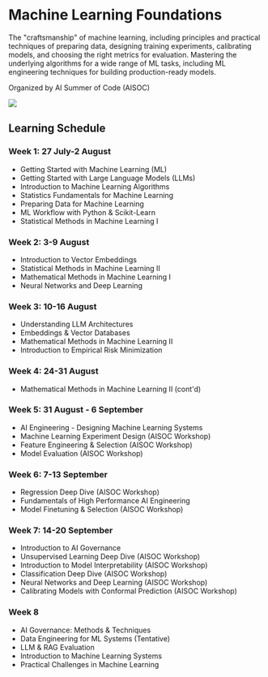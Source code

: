 # Machine Learning Foundations
The "craftsmanship" of machine learning, including principles and practical techniques of preparing data, designing training experiments, calibrating models, and choosing the right metrics for evaluation. Mastering the underlying algorithms for a wide range of ML tasks, including ML engineering techniques for building production-ready models.

Organized by AI Summer of Code (AISOC)

<img src="https://github.com/user-attachments/assets/3e436758-0950-4843-a3f7-151f38bcd31e" />

## Learning Schedule
### Week 1: 27 July-2 August
 - Getting Started with Machine Learning (ML)
 - Getting Started with Large Language Models (LLMs)
 - Introduction to Machine Learning Algorithms
 - Statistics Fundamentals for Machine Learning
 - Preparing Data for Machine Learning
 - ML Workflow with Python & Scikit-Learn
 - Statistical Methods in Machine Learning I

### Week 2: 3-9 August
 - Introduction to Vector Embeddings
 - Statistical Methods in Machine Learning II
 - Mathematical Methods in Machine Learning I
 - Neural Networks and Deep Learning

### Week 3: 10-16 August
 - Understanding LLM Architectures
 - Embeddings & Vector Databases
 - Mathematical Methods in Machine Learning II
 - Introduction to Empirical Risk Minimization

### Week 4: 24-31 August
 - Mathematical Methods in Machine Learning II (cont'd)
 
### Week 5: 31 August - 6 September 
 - AI Engineering - Designing Machine Learning Systems
 - Machine Learning Experiment Design (AISOC Workshop)
 - Feature Engineering & Selection (AISOC Workshop)
 - Model Evaluation (AISOC Workshop)

 ### Week 6: 7-13 September
 - Regression Deep Dive (AISOC Workshop)
 - Fundamentals of High Performance AI Engineering
 - Model Finetuning & Selection (AISOC Workshop)
 
 ### Week 7: 14-20 September
 - Introduction to AI Governance
 - Unsupervised Learning Deep Dive (AISOC Workshop)
 - Introduction to Model Interpretability (AISOC Workshop)
 - Classification Deep Dive (AISOC Workshop)
 - Neural Networks and Deep Learning (AISOC Workshop)
 - Calibrating Models with Conformal Prediction (AISOC Workshop)

### Week 8
 - AI Governance: Methods & Techniques
 - Data Engineering for ML Systems (Tentative)
 - LLM & RAG Evaluation 
 - Introduction to Machine Learning Systems
 - Practical Challenges in Machine Learning
